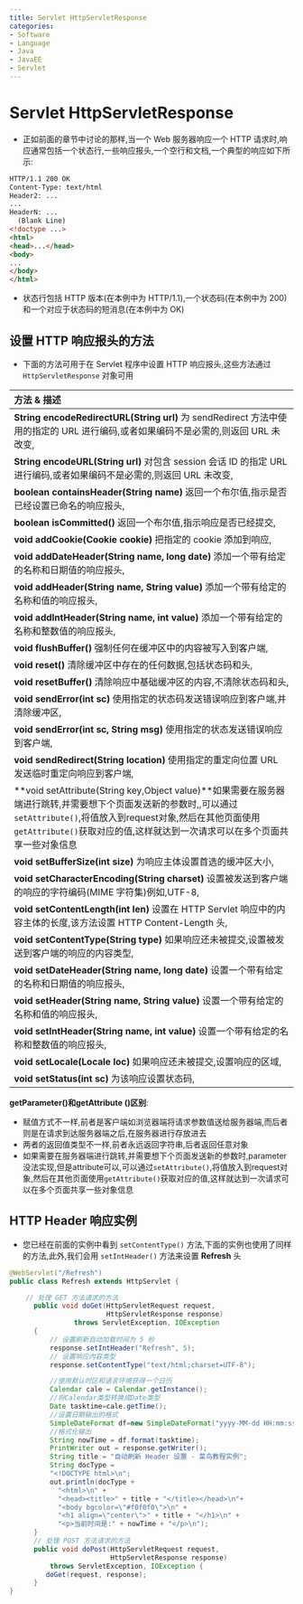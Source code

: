 ```yaml
---
title: Servlet HttpServletResponse
categories:
- Software
- Language
- Java
- JavaEE
- Servlet
---
```

# Servlet HttpServletResponse

- 正如前面的章节中讨论的那样,当一个 Web 服务器响应一个 HTTP 请求时,响应通常包括一个状态行,一些响应报头,一个空行和文档,一个典型的响应如下所示:

```html
HTTP/1.1 200 OK
Content-Type: text/html
Header2: ...
...
HeaderN: ...
  (Blank Line)
<!doctype ...>
<html>
<head>...</head>
<body>
...
</body>
</html>
```

- 状态行包括 HTTP 版本(在本例中为 HTTP/1.1),一个状态码(在本例中为 200)和一个对应于状态码的短消息(在本例中为 OK)

## 设置 HTTP 响应报头的方法

- 下面的方法可用于在 Servlet 程序中设置 HTTP 响应报头,这些方法通过 `HttpServletResponse` 对象可用

| 方法 & 描述                                                  |
| :----------------------------------------------------------- |
| **String encodeRedirectURL(String url)** 为 sendRedirect 方法中使用的指定的 URL 进行编码,或者如果编码不是必需的,则返回 URL 未改变, |
| **String encodeURL(String url)** 对包含 session 会话 ID 的指定 URL 进行编码,或者如果编码不是必需的,则返回 URL 未改变, |
| **boolean containsHeader(String name)** 返回一个布尔值,指示是否已经设置已命名的响应报头, |
| **boolean isCommitted()** 返回一个布尔值,指示响应是否已经提交, |
| **void addCookie(Cookie cookie)** 把指定的 cookie 添加到响应, |
| **void addDateHeader(String name, long date)** 添加一个带有给定的名称和日期值的响应报头, |
| **void addHeader(String name, String value)** 添加一个带有给定的名称和值的响应报头, |
| **void addIntHeader(String name, int value)** 添加一个带有给定的名称和整数值的响应报头, |
| **void flushBuffer()** 强制任何在缓冲区中的内容被写入到客户端, |
| **void reset()** 清除缓冲区中存在的任何数据,包括状态码和头,  |
| **void resetBuffer()** 清除响应中基础缓冲区的内容,不清除状态码和头, |
| **void sendError(int sc)** 使用指定的状态码发送错误响应到客户端,并清除缓冲区, |
| **void sendError(int sc, String msg)** 使用指定的状态发送错误响应到客户端, |
| **void sendRedirect(String location)** 使用指定的重定向位置 URL 发送临时重定向响应到客户端, |
| **void setAttribute(String key,Object value)**如果需要在服务器端进行跳转,并需要想下个页面发送新的参数时,,可以通过`setAttribute()`,将值放入到request对象,然后在其他页面使用`getAttribute()`获取对应的值,这样就达到一次请求可以在多个页面共享一些对象信息 |
| **void setBufferSize(int size)** 为响应主体设置首选的缓冲区大小, |
| **void setCharacterEncoding(String charset)** 设置被发送到客户端的响应的字符编码(MIME 字符集)例如,UTF-8, |
| **void setContentLength(int len)** 设置在 HTTP Servlet 响应中的内容主体的长度,该方法设置 HTTP Content-Length 头, |
| **void setContentType(String type)** 如果响应还未被提交,设置被发送到客户端的响应的内容类型, |
| **void setDateHeader(String name, long date)** 设置一个带有给定的名称和日期值的响应报头, |
| **void setHeader(String name, String value)** 设置一个带有给定的名称和值的响应报头, |
| **void setIntHeader(String name, int value)** 设置一个带有给定的名称和整数值的响应报头, |
| **void setLocale(Locale loc)** 如果响应还未被提交,设置响应的区域, |
| **void setStatus(int sc)** 为该响应设置状态码,               |

**getParameter()和getAttribute ()区别**:

- 赋值方式不一样,前者是客户端如浏览器端将请求参数值送给服务器端,而后者则是在请求到达服务器端之后,在服务器进行存放进去
- 两者的返回值类型不一样,前者永远返回字符串,后者返回任意对象
- 如果需要在服务器端进行跳转,并需要想下个页面发送新的参数时,parameter没法实现,但是attribute可以,可以通过`setAttribute()`,将值放入到request对象,然后在其他页面使用`getAttribute()`获取对应的值,这样就达到一次请求可以在多个页面共享一些对象信息

## HTTP Header 响应实例

- 您已经在前面的实例中看到 `setContentType()` 方法,下面的实例也使用了同样的方法,此外,我们会用 `setIntHeader()` 方法来设置 **Refresh** 头

```java
@WebServlet("/Refresh")
public class Refresh extends HttpServlet {

    // 处理 GET 方法请求的方法
      public void doGet(HttpServletRequest request,
                        HttpServletResponse response)
                throws ServletException, IOException
      {
          // 设置刷新自动加载时间为 5 秒
          response.setIntHeader("Refresh", 5);
          // 设置响应内容类型
          response.setContentType("text/html;charset=UTF-8");

          //使用默认时区和语言环境获得一个日历
          Calendar cale = Calendar.getInstance();
          //将Calendar类型转换成Date类型
          Date tasktime=cale.getTime();
          //设置日期输出的格式
          SimpleDateFormat df=new SimpleDateFormat("yyyy-MM-dd HH:mm:ss");
          //格式化输出
          String nowTime = df.format(tasktime);
          PrintWriter out = response.getWriter();
          String title = "自动刷新 Header 设置 - 菜鸟教程实例";
          String docType =
          "<!DOCTYPE html>\n";
          out.println(docType +
            "<html>\n" +
            "<head><title>" + title + "</title></head>\n"+
            "<body bgcolor=\"#f0f0f0\">\n" +
            "<h1 align=\"center\">" + title + "</h1>\n" +
            "<p>当前时间是:" + nowTime + "</p>\n");
      }
      // 处理 POST 方法请求的方法
      public void doPost(HttpServletRequest request,
                         HttpServletResponse response)
          throws ServletException, IOException {
         doGet(request, response);
      }
}
```